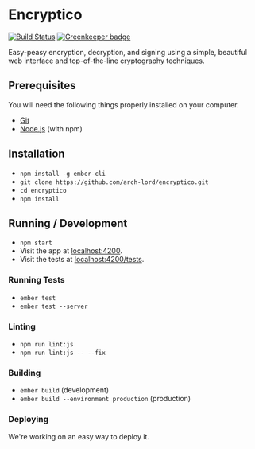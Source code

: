 # Encryptico

[![Build Status](https://travis-ci.org/arch-lord/encryptico.svg?branch=master)](https://travis-ci.org/arch-lord/encryptico) [![Greenkeeper badge](https://badges.greenkeeper.io/arch-lord/encryptico.svg)](https://greenkeeper.io/)

Easy-peasy encryption, decryption, and signing using a simple, beautiful web interface and top-of-the-line cryptography techniques.

## Prerequisites

You will need the following things properly installed on your computer.

* [Git](https://git-scm.com/)
* [Node.js](https://nodejs.org/) (with npm)

## Installation

* `npm install -g ember-cli`
* `git clone https://github.com/arch-lord/encryptico.git`
* `cd encryptico`
* `npm install`

## Running / Development

* `npm start`
* Visit the app at [localhost:4200](http://localhost:4200).
* Visit the tests at [localhost:4200/tests](http://localhost:4200/tests).

### Running Tests

* `ember test`
* `ember test --server`

### Linting

* `npm run lint:js`
* `npm run lint:js -- --fix`

### Building

* `ember build` (development)
* `ember build --environment production` (production)

### Deploying

We're working on an easy way to deploy it.

